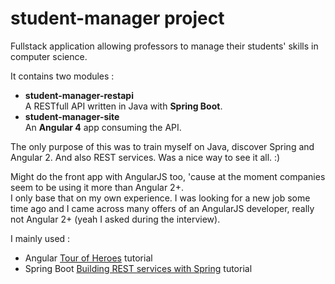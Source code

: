 # student-manager project

Fullstack application allowing professors to manage their students' skills in computer science.

It contains two modules :
*	**student-manager-restapi**  
	A RESTfull API written in Java with **Spring Boot**.
*	**student-manager-site**  
	An **Angular 4** app consuming the API.

The only purpose of this was to train myself on Java, discover Spring and Angular 2. And also REST services. Was a nice way to see it all. :)

Might do the front app with AngularJS too, 'cause at the moment companies seem to be using it more than Angular 2+.  
I only base that on my own experience. I was looking for a new job some time ago and I came across many offers of an AngularJS developer, really not Angular 2+ (yeah I asked during the interview).

I mainly used :
*	Angular [Tour of Heroes](https://angular.io/docs/ts/latest/tutorial/) tutorial
*	Spring Boot [Building REST services with Spring](https://spring.io/guides/tutorials/bookmarks/) tutorial